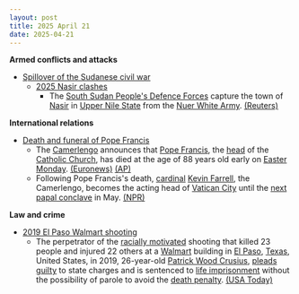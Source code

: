 ```yaml
---
layout: post
title: 2025 April 21
date: 2025-04-21
---
```



**Armed conflicts and attacks**

* [Spillover of the Sudanese civil war](https://en.wikipedia.org/wiki/Sudanese_civil_war_%282023%E2%80%93present%29#South_Sudan "Sudanese civil war (2023–present)")
  + [2025 Nasir clashes](https://en.wikipedia.org/wiki/2025_Nasir_clashes "2025 Nasir clashes")
    - The [South Sudan People's Defence Forces](https://en.wikipedia.org/wiki/South_Sudan_People%27s_Defence_Forces "South Sudan People's Defence Forces") capture the town of [Nasir](https://en.wikipedia.org/wiki/Nasir%2C_South_Sudan "Nasir, South Sudan") in [Upper Nile State](https://en.wikipedia.org/wiki/Upper_Nile_State "Upper Nile State") from the [Nuer White Army](https://en.wikipedia.org/wiki/Nuer_White_Army "Nuer White Army"). [(Reuters)](https://www.reuters.com/world/africa/south-sudans-military-recaptures-key-town-white-army-militia-2025-04-21/)

**International relations**

* [Death and funeral of Pope Francis](https://en.wikipedia.org/wiki/Death_and_funeral_of_Pope_Francis "Death and funeral of Pope Francis")
  + The [Camerlengo](https://en.wikipedia.org/wiki/Camerlengo_of_the_Holy_Roman_Church "Camerlengo of the Holy Roman Church") announces that [Pope Francis](https://en.wikipedia.org/wiki/Pope_Francis "Pope Francis"), the [head](https://en.wikipedia.org/wiki/Pope "Pope") of the [Catholic Church](https://en.wikipedia.org/wiki/Catholic_Church "Catholic Church"), has died at the age of 88 years old early on [Easter Monday](https://en.wikipedia.org/wiki/Easter_Monday "Easter Monday"). [(Euronews)](https://www.euronews.com/my-europe/2025/04/21/pope-francis-dies-at-88-the-vatican-says) [(AP)](https://apnews.com/article/vatican-pope-francis-dead-01ca7d73c3c48d25fd1504ba076e2e2a)
  + Following Pope Francis's death, [cardinal](https://en.wikipedia.org/wiki/Cardinal_%28Catholic_Church%29 "Cardinal (Catholic Church)") [Kevin Farrell](https://en.wikipedia.org/wiki/Kevin_Farrell "Kevin Farrell"), the Camerlengo, becomes the acting head of [Vatican City](https://en.wikipedia.org/wiki/Vatican_City "Vatican City") until the [next](https://en.wikipedia.org/wiki/2025_papal_conclave "2025 papal conclave") [papal conclave](https://en.wikipedia.org/wiki/Papal_conclave "Papal conclave") in May. [(NPR)](https://www.npr.org/2025/04/21/g-s1-61662/kevin-farrell-camerlengo-vatican-pope)

**Law and crime**

* [2019 El Paso Walmart shooting](https://en.wikipedia.org/wiki/2019_El_Paso_Walmart_shooting "2019 El Paso Walmart shooting")
  + The perpetrator of the [racially motivated](https://en.wikipedia.org/wiki/Racism "Racism") shooting that killed 23 people and injured 22 others at a [Walmart](https://en.wikipedia.org/wiki/Walmart "Walmart") building in [El Paso](https://en.wikipedia.org/wiki/El_Paso%2C_Texas "El Paso, Texas"), [Texas](https://en.wikipedia.org/wiki/Texas "Texas"), United States, in 2019, 26-year-old [Patrick Wood Crusius](https://en.wikipedia.org/wiki/2019_El_Paso_Walmart_shooting#Perpetrator "2019 El Paso Walmart shooting"), [pleads guilty](https://en.wikipedia.org/wiki/Plea "Plea") to state charges and is sentenced to [life imprisonment](https://en.wikipedia.org/wiki/Life_imprisonment "Life imprisonment") without the possibility of parole to avoid the [death penalty](https://en.wikipedia.org/wiki/Capital_punishment "Capital punishment"). [(USA Today)](https://www.usatoday.com/story/news/nation/2025/04/21/el-paso-texas-shooting-walmart-pleads-guilty/83195417007/)
